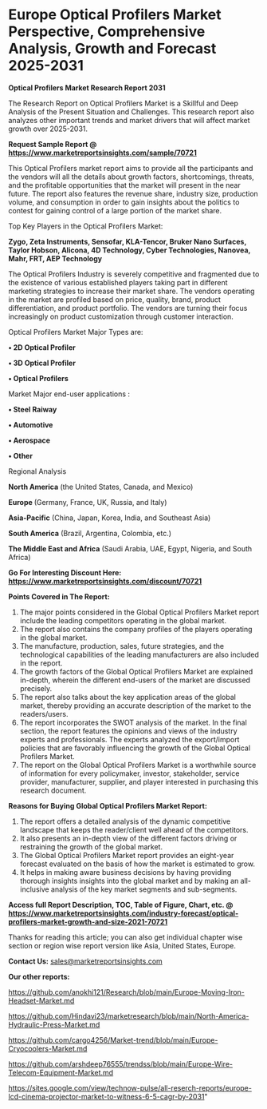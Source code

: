 # Europe Optical Profilers Market Perspective, Comprehensive Analysis, Growth and Forecast 2025-2031

<strong>Optical Profilers Market Research Report 2031</strong>

The Research Report on Optical Profilers Market is a Skillful and Deep Analysis of the Present Situation and Challenges. This research report also analyzes other important trends and market drivers that will affect market growth over 2025-2031.

<strong>Request Sample Report @ <a href=https://www.marketreportsinsights.com/sample/70721>https://www.marketreportsinsights.com/sample/70721</a></strong>

This Optical Profilers market report aims to provide all the participants and the vendors will all the details about growth factors, shortcomings, threats, and the profitable opportunities that the market will present in the near future. The report also features the revenue share, industry size, production volume, and consumption in order to gain insights about the politics to contest for gaining control of a large portion of the market share.

Top Key Players in the Optical Profilers Market:

<strong>Zygo, Zeta Instruments, Sensofar, KLA-Tencor, Bruker Nano Surfaces, Taylor Hobson, Alicona, 4D Technology, Cyber Technologies, Nanovea, Mahr, FRT, AEP Technology</strong>

The Optical Profilers Industry is severely competitive and fragmented due to the existence of various established players taking part in different marketing strategies to increase their market share. The vendors operating in the market are profiled based on price, quality, brand, product differentiation, and product portfolio. The vendors are turning their focus increasingly on product customization through customer interaction.

Optical Profilers Market Major Types are:

<strong>• 2D Optical Profiler

• 3D Optical Profiler

• Optical Profilers</strong>

Market Major end-user applications :

<strong>• Steel Raiway

• Automotive

• Aerospace

• Other</strong>

Regional Analysis

</u><strong><b>North America</b></strong> (the United States, Canada, and Mexico)

<strong><b>Europe </b></strong>(Germany, France, UK, Russia, and Italy)

<strong><b>Asia-Pacific</b></strong> (China, Japan, Korea, India, and Southeast Asia)

<strong><b>South America</b></strong> (Brazil, Argentina, Colombia, etc.)

<strong><b>The Middle East and Africa</b></strong> (Saudi Arabia, UAE, Egypt, Nigeria, and South Africa)

<strong>Go For Interesting Discount Here: <a href=https://www.marketreportsinsights.com/discount/70721>https://www.marketreportsinsights.com/discount/70721</a></strong>

<strong>Points Covered in The Report:</strong>
<ol>
  <li>The major points considered in the Global Optical Profilers Market report include the leading competitors operating in the global market.</li>
  <li>The report also contains the company profiles of the players operating in the global market.</li>
  <li>The manufacture, production, sales, future strategies, and the technological capabilities of the leading manufacturers are also included in the report.</li>
  <li>The growth factors of the Global Optical Profilers Market are explained in-depth, wherein the different end-users of the market are discussed precisely.</li>
  <li>The report also talks about the key application areas of the global market, thereby providing an accurate description of the market to the readers/users.</li>
  <li>The report incorporates the SWOT analysis of the market. In the final section, the report features the opinions and views of the industry experts and professionals. The experts analyzed the export/import policies that are favorably influencing the growth of the Global Optical Profilers Market.</li>
  <li>The report on the Global Optical Profilers Market is a worthwhile source of information for every policymaker, investor, stakeholder, service provider, manufacturer, supplier, and player interested in purchasing this research document.</li>
</ol>
<strong>Reasons for Buying Global Optical Profilers Market Report:</strong>

<ol>
  <li>The report offers a detailed analysis of the dynamic competitive landscape that keeps the reader/client well ahead of the competitors.</li>
  <li>It also presents an in-depth view of the different factors driving or restraining the growth of the global market.</li>
  <li>The Global Optical Profilers Market report provides an eight-year forecast evaluated on the basis of how the market is estimated to grow.</li>
  <li>It helps in making aware business decisions by having providing thorough insights insights into the global market and by making an all-inclusive analysis of the key market segments and sub-segments.</li>
</ol>
<strong>Access full Report Description, TOC, Table of Figure, Chart, etc. @ <a href=https://www.marketreportsinsights.com/industry-forecast/optical-profilers-market-growth-and-size-2021-70721>https://www.marketreportsinsights.com/industry-forecast/optical-profilers-market-growth-and-size-2021-70721</a></strong>


Thanks for reading this article; you can also get individual chapter wise section or region wise report version like Asia, United States, Europe.

<strong>Contact Us:</strong>
sales@marketreportsinsights.com

<strong>Our other reports:</strong>

<a href=https://github.com/anokhi121/Research/blob/main/Europe-Moving-Iron-Headset-Market.md>https://github.com/anokhi121/Research/blob/main/Europe-Moving-Iron-Headset-Market.md</a>

<a href=https://github.com/Hindavi23/marketresearch/blob/main/North-America-Hydraulic-Press-Market.md>https://github.com/Hindavi23/marketresearch/blob/main/North-America-Hydraulic-Press-Market.md</a>

<a href=https://github.com/cargo4256/Market-trend/blob/main/Europe-Cryocoolers-Market.md>https://github.com/cargo4256/Market-trend/blob/main/Europe-Cryocoolers-Market.md</a>

<a href=https://github.com/arshdeep76555/trendss/blob/main/Europe-Wire-Telecom-Equipment-Market.md>https://github.com/arshdeep76555/trendss/blob/main/Europe-Wire-Telecom-Equipment-Market.md</a>

<a href=https://sites.google.com/view/technow-pulse/all-reserch-reports/europe-lcd-cinema-projector-market-to-witness-6-5-cagr-by-2031>https://sites.google.com/view/technow-pulse/all-reserch-reports/europe-lcd-cinema-projector-market-to-witness-6-5-cagr-by-2031</a>"
